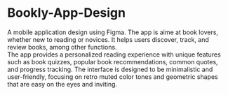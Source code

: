# Bookly-App-Design
A mobile application design using Figma. The app is aime at book lovers, whether new to reading or novices. It helps users discover, track, and review books, among other functions. 
<br>The app provides a personalized reading experience with unique features such as book quizzes, popular book recommendations, common quotes, and progress tracking. The interface is designed to be minimalistic and user-friendly, focusing on retro muted color tones and geometric shapes that are easy on the eyes and inviting.
